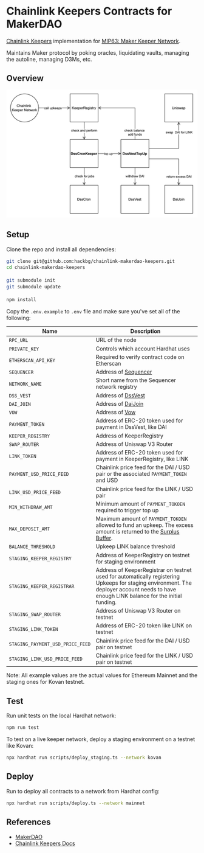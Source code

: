 # Chainlink Keepers Contracts for MakerDAO

[Chainlink Keepers](https://docs.chain.link/docs/chainlink-keepers/introduction) implementation for [MIP63: Maker Keeper Network](https://forum.makerdao.com/t/mip63-maker-keeper-network/12091).

Maintains Maker protocol by poking oracles, liquidating vaults, managing the autoline, managing D3Ms, etc.

## Overview

![Architecture](/docs/overview.png)

## Setup

Clone the repo and install all dependencies:

```bash
git clone git@github.com:hackbg/chainlink-makerdao-keepers.git
cd chainlink-makerdao-keepers

git submodule init
git submodule update

npm install
```

Copy the `.env.example` to `.env` file and make sure you've set all of the following:

| Name                             | Description                                                                                                                                                                                        |
| -------------------------------- | -------------------------------------------------------------------------------------------------------------------------------------------------------------------------------------------------- |
| `RPC_URL`                        | URL of the node                                                                                                                                                                                    |
| `PRIVATE_KEY`                    | Controls which account Hardhat uses                                                                                                                                                                |
| `ETHERSCAN_API_KEY`              | Required to verify contract code on Etherscan                                                                                                                                                      |
| `SEQUENCER`                      | Address of [Sequencer](https://github.com/makerdao/dss-cron/)                                                                                                                                      |
| `NETWORK_NAME`                   | Short name from the Sequencer network registry                                                                                                                                                     |
| `DSS_VEST`                       | Address of [DssVest](https://github.com/makerdao/dss-vest)                                                                                                                                         |
| `DAI_JOIN`                       | Address of [DaiJoin](https://docs.makerdao.com/smart-contract-modules/collateral-module/join-detailed-documentation#3-key-mechanisms-and-concepts)                                                 |
| `VOW`                            | Address of [Vow](https://docs.makerdao.com/smart-contract-modules/system-stabilizer-module/vow-detailed-documentation)                                                                             |
| `PAYMENT_TOKEN`                  | Address of ERC-20 token used for payment in DssVest, like DAI                                                                                                                                      |
| `KEEPER_REGISTRY`                | Address of KeeperRegistry                                                                                                                                                                          |
| `SWAP_ROUTER`                    | Address of Uniswap V3 Router                                                                                                                                                                       |
| `LINK_TOKEN`                     | Address of ERC-20 token used for payment in KeeperRegistry, like LINK                                                                                                                              |
| `PAYMENT_USD_PRICE_FEED`         | Chainlink price feed for the DAI / USD pair or the associated `PAYMENT_TOKEN` and USD                                                                                                              |
| `LINK_USD_PRICE_FEED`            | Chainlink price feed for the LINK / USD pair                                                                                                                                                       |
| `MIN_WITHDRAW_AMT`               | Minimum amount of `PAYMENT_TOKOEN` required to trigger top up                                                                                                                                      |
| `MAX_DEPOSIT_AMT`                | Maximum amount of `PAYMENT_TOKOEN` allowed to fund an upkeep. The excess amount is returned to the [Surplus Buffer](https://manual.makerdao.com/parameter-index/core/param-system-surplus-buffer). |
| `BALANCE_THRESHOLD`              | Upkeep LINK balance threshold                                                                                                                                                                      |
| `STAGING_KEEPER_REGISTRY`        | Address of KeeperRegistry on testnet for staging environment                                                                                                                                       |
| `STAGING_KEEPER_REGISTRAR`        | Address of KeeperRegistrar on testnet used for automatically registering Upkeeps for staging environment. The deployer account needs to have enough LINK balance for the initial funding.                                                                                                                                       |
| `STAGING_SWAP_ROUTER`            | Address of Uniswap V3 Router on testnet                                                                                                                                                            |
| `STAGING_LINK_TOKEN`             | Address of ERC-20 token like LINK on testnet                                                                                                                                                       |
| `STAGING_PAYMENT_USD_PRICE_FEED` | Chainlink price feed for the DAI / USD pair on testnet                                                                                                                                             |
| `STAGING_LINK_USD_PRICE_FEED`    | Chainlink price feed for the LINK / USD pair on testnet                                                                                                                                            |

Note: All example values are the actual values for Ethereum Mainnet and the staging ones for Kovan testnet.

## Test

Run unit tests on the local Hardhat network:

```bash
npm run test
```

To test on a live keeper network, deploy a staging environment on a testnet like Kovan:

```bash
npx hardhat run scripts/deploy_staging.ts --network kovan
```

## Deploy

Run to deploy all contracts to a network from Hardhat config:

```bash
npx hardhat run scripts/deploy.ts --network mainnet
```

## References

- [MakerDAO](https://makerdao.com/en/)
- [Chainlink Keepers Docs](https://docs.chain.link/docs/chainlink-keepers/introduction/)
